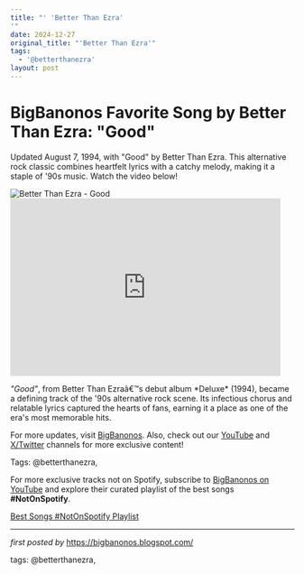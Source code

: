 ```yaml
---
title: "' 'Better Than Ezra'
'"
date: 2024-12-27
original_title: "'Better Than Ezra'"
tags:
  - '@betterthanezra'
layout: post
---
```

<!-- Title of the Post -->
<h1 >BigBanonos Favorite Song by Better Than Ezra: "Good"</h1> <!-- Introductory Text -->
<p >Updated August 7, 1994, with "Good" by Better Than Ezra. This alternative rock classic combines heartfelt lyrics with a catchy melody, making it a staple of '90s music. Watch the video below!</p> <!-- Featured Image -->
<div > <img src="https://static.wixstatic.com/media/9838c1_869800dc44fa4763820aff07ec9bac75~mv2.png/v1/fill/w_250,h_166,al_c,q_95,enc_auto/9838c1_869800dc44fa4763820aff07ec9bac75~mv2.png" alt="Better Than Ezra - Good" />
</div> <!-- YouTube Video Embed -->
<div > <iframe allowfullscreen="" frameborder="0" height="315" src="https://www.youtube.com/embed/to0PKz7rl_Y?list=PLtuNtuTatqI1gaYxU31bKXxtNFi4Cugmy" width="95%"></iframe>
</div> <!-- Song Information -->
<div > <p><em>"Good"</em>, from Better Than Ezraâ€™s debut album *Deluxe* (1994), became a defining track of the '90s alternative rock scene. Its infectious chorus and relatable lyrics captured the hearts of fans, earning it a place as one of the era's most memorable hits.</p>
</div> <!-- Footer Links -->
<div > <p>For more updates, visit <a href="https://bigbanonos.blogspot.com/" target="_blank">BigBanonos</a>. Also, check out our <a href="https://www.youtube.com/@BigBanonos" target="_blank">YouTube</a> and <a href="https://x.com/bigbanonos" target="_blank">X/Twitter</a> channels for more exclusive content!</p>
</div> <!-- Tags -->
<p >Tags: @betterthanezra,</p>


<!--Subscribe and Playlist Links-->
<div>
    <p>For more exclusive tracks not on Spotify, subscribe to <a href="https://www.youtube.com/@BigBanonos" target="_blank">BigBanonos on YouTube</a> and explore their curated playlist of the best songs <strong>#NotOnSpotify</strong>.</p>
    <p><a href="https://www.youtube.com/playlist?list=PLtuNtuTatqI0kFahUCbtbfenC_ET5O_tr" target="_blank">Best Songs #NotOnSpotify Playlist<br /></a></p></div>

<hr />

<p><em>first posted by</em> <a href="https://bigbanonos.blogspot.com/" rel="noopener" target="_new">https://bigbanonos.blogspot.com/</a></p>

<p>tags: @betterthanezra,</p>
